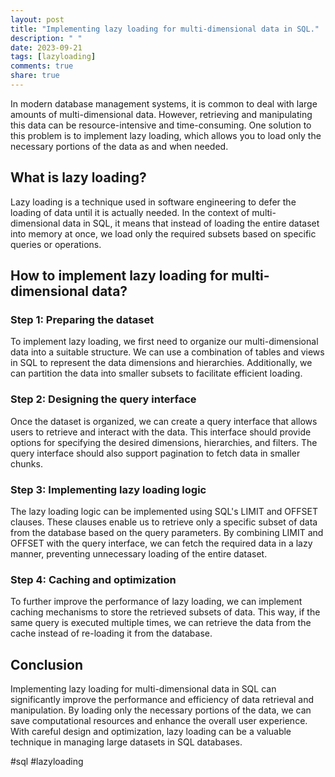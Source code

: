 ```yaml
---
layout: post
title: "Implementing lazy loading for multi-dimensional data in SQL."
description: " "
date: 2023-09-21
tags: [lazyloading]
comments: true
share: true
---
```


In modern database management systems, it is common to deal with large amounts of multi-dimensional data. However, retrieving and manipulating this data can be resource-intensive and time-consuming. One solution to this problem is to implement lazy loading, which allows you to load only the necessary portions of the data as and when needed.

## What is lazy loading?

Lazy loading is a technique used in software engineering to defer the loading of data until it is actually needed. In the context of multi-dimensional data in SQL, it means that instead of loading the entire dataset into memory at once, we load only the required subsets based on specific queries or operations.

## How to implement lazy loading for multi-dimensional data?

### Step 1: Preparing the dataset

To implement lazy loading, we first need to organize our multi-dimensional data into a suitable structure. We can use a combination of tables and views in SQL to represent the data dimensions and hierarchies. Additionally, we can partition the data into smaller subsets to facilitate efficient loading.

### Step 2: Designing the query interface

Once the dataset is organized, we can create a query interface that allows users to retrieve and interact with the data. This interface should provide options for specifying the desired dimensions, hierarchies, and filters. The query interface should also support pagination to fetch data in smaller chunks.

### Step 3: Implementing lazy loading logic

The lazy loading logic can be implemented using SQL's LIMIT and OFFSET clauses. These clauses enable us to retrieve only a specific subset of data from the database based on the query parameters. By combining LIMIT and OFFSET with the query interface, we can fetch the required data in a lazy manner, preventing unnecessary loading of the entire dataset.

### Step 4: Caching and optimization

To further improve the performance of lazy loading, we can implement caching mechanisms to store the retrieved subsets of data. This way, if the same query is executed multiple times, we can retrieve the data from the cache instead of re-loading it from the database.

## Conclusion

Implementing lazy loading for multi-dimensional data in SQL can significantly improve the performance and efficiency of data retrieval and manipulation. By loading only the necessary portions of the data, we can save computational resources and enhance the overall user experience. With careful design and optimization, lazy loading can be a valuable technique in managing large datasets in SQL databases.

#sql #lazyloading